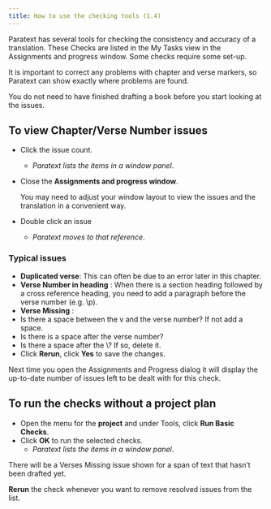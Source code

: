 ```yaml
---
title: How to use the checking tools (1.4)
---
```

Paratext has several tools for checking the consistency and accuracy of a translation. These Checks are listed in the My Tasks view in the Assignments and progress window. Some checks require some set-up.

It is important to correct any problems with chapter and verse markers, so Paratext can show exactly where problems are found.

You do not need to have finished drafting a book before you start looking at the issues.

## To view Chapter/Verse Number issues

-  Click the issue count.  
    -  *Paratext lists the items in a window panel*.
-  Close the **Assignments and progress window**.

    You may need to adjust your window layout to view the issues and the translation in a convenient way.

-  Double click an issue  
    -  *Paratext moves to that reference*.

### Typical issues

-  **Duplicated verse**: This can often be due to an error later in this chapter.
-  **Verse Number in heading** : When there is a section heading followed by a cross reference heading, you need to add a paragraph before the verse number (e.g. \\p).
-  **Verse Missing** :
-  Is there a space between the v and the verse number? If not add a space.
-  Is there is a space after the verse number?
-  Is there a space after the \\? If so, delete it.
-  Click **Rerun**, click **Yes** to save the changes.

Next time you open the Assignments and Progress dialog it will display the up-to-date number of issues left to be dealt with for this check.

## To run the checks without a project plan

-  Open the menu for the **project** and under Tools, click **Run Basic Checks**.
-  Click **OK** to run the selected checks.  
    -  *Paratext lists the items in a window panel*.

There will be a Verses Missing issue shown for a span of text that hasn’t been drafted yet.

**Rerun** the check whenever you want to remove resolved issues from the list.

